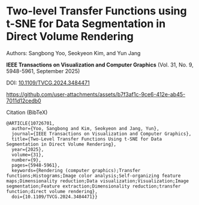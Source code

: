 # Two-level Transfer Functions using t-SNE for Data Segmentation in Direct Volume Rendering 

Authors: Sangbong Yoo, Seokyeon Kim, and Yun Jang

**IEEE Transactions on Visualization and Computer Graphics** (Vol. 31, No. 9, 5948-5961, September 2025)

DOI: [10.1109/TVCG.2024.3484471](https://ieeexplore.ieee.org/document/10726701)


https://github.com/user-attachments/assets/b7f3af1c-9ce6-412e-ab45-7011d12cedb0


Citation (BibTeX)
```
@ARTICLE{10726701,
  author={Yoo, Sangbong and Kim, Seokyeon and Jang, Yun},
  journal={IEEE Transactions on Visualization and Computer Graphics}, 
  title={Two-Level Transfer Functions Using t-SNE for Data Segmentation in Direct Volume Rendering}, 
  year={2025},
  volume={31},
  number={9},
  pages={5948-5961},
  keywords={Rendering (computer graphics);Transfer functions;Histograms;Image color analysis;Self-organizing feature maps;Dimensionality reduction;Data visualization;Visualization;Image segmentation;Feature extraction;Dimensionality reduction;transfer function;direct volume rendering},
  doi={10.1109/TVCG.2024.3484471}}

```
